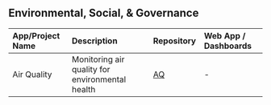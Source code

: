 ## Environmental, Social, & Governance                                                                                              

| **App/Project Name** | **Description** | **Repository** | **Web App / Dashboards** |
| :--- | :--- | :--- | :--- |
| Air Quality | Monitoring air quality for environmental health | [AQ](https://github.com/temidataspot/Real-Time_Air_Quality_Monitoring) | - |


